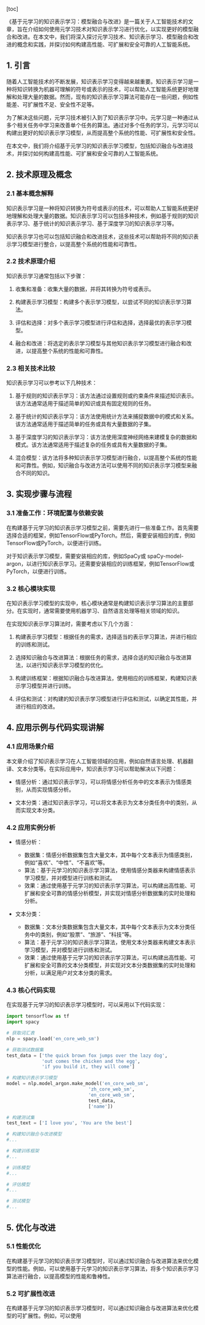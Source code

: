 
[toc]                    
                
                
《基于元学习的知识表示学习：模型融合与改进》是一篇关于人工智能技术的文章，旨在介绍如何使用元学习技术对知识表示学习进行优化，以实现更好的模型融合和改进。在本文中，我们将深入探讨元学习技术、知识表示学习、模型融合和改进的概念和实践，并探讨如何构建高性能、可扩展和安全可靠的人工智能系统。

## 1. 引言

随着人工智能技术的不断发展，知识表示学习变得越来越重要。知识表示学习是一种将知识转换为机器可理解的符号或表示的技术，可以帮助人工智能系统更好地理解和处理大量的数据。然而，现有的知识表示学习算法可能存在一些问题，例如性能差、可扩展性不足、安全性不足等。

为了解决这些问题，元学习技术被引入到了知识表示学习中。元学习是一种通过从多个相关任务中学习来改善单个任务的算法。通过对多个任务的学习，元学习可以构建出更好的知识表示学习模型，从而提高整个系统的性能、可扩展性和安全性。

在本文中，我们将介绍基于元学习的知识表示学习模型，包括知识融合与改进技术，并探讨如何构建高性能、可扩展和安全可靠的人工智能系统。

## 2. 技术原理及概念

### 2.1 基本概念解释

知识表示学习是一种将知识转换为符号或表示的技术，可以帮助人工智能系统更好地理解和处理大量的数据。知识表示学习可以包括多种技术，例如基于规则的知识表示学习、基于统计的知识表示学习、基于深度学习的知识表示学习等。

知识表示学习也可以包括知识融合和改进技术，这些技术可以帮助将不同的知识表示学习模型进行整合，以提高整个系统的性能和可靠性。

### 2.2 技术原理介绍

知识表示学习通常包括以下步骤：

1. 收集和准备：收集大量的数据，并将其转换为符号或表示。

2. 构建表示学习模型：构建多个表示学习模型，以尝试不同的知识表示学习算法。

3. 评估和选择：对多个表示学习模型进行评估和选择，选择最优的表示学习模型。

4. 融合和改进：将选定的表示学习模型与其他知识表示学习模型进行融合和改进，以提高整个系统的性能和可靠性。

### 2.3 相关技术比较

知识表示学习可以参考以下几种技术：

1. 基于规则的知识表示学习：该方法通过设置规则或约束条件来描述知识表示。该方法通常适用于描述简单的知识或具有固定规则的任务。

2. 基于统计的知识表示学习：该方法使用统计方法来捕捉数据中的模式和关系。该方法通常适用于描述简单的任务或具有大量数据的子集。

3. 基于深度学习的知识表示学习：该方法使用深度神经网络来建模复杂的数据和模式。该方法通常适用于描述复杂的任务或具有大量数据的子集。

4. 混合模型：该方法将多种知识表示学习模型进行融合，以提高整个系统的性能和可靠性。例如，知识融合与改进方法可以使用不同的知识表示学习模型来融合不同的知识。

## 3. 实现步骤与流程

### 3.1 准备工作：环境配置与依赖安装

在构建基于元学习的知识表示学习模型之前，需要先进行一些准备工作。首先需要选择合适的框架，例如TensorFlow或PyTorch。然后，需要安装相应的库，例如TensorFlow或PyTorch，以便进行训练。

对于知识表示学习模型，需要安装相应的库，例如SpaCy或 spaCy-model-argon，以进行知识表示学习。还需要安装相应的训练框架，例如TensorFlow或PyTorch，以便进行训练。

### 3.2 核心模块实现

在知识表示学习模型的实现中，核心模块通常是构建知识表示学习算法的主要部分。在实现时，通常需要使用机器学习、自然语言处理等相关领域的知识。

在实现知识表示学习算法时，需要考虑以下几个方面：

1. 构建表示学习模型：根据任务的需求，选择适当的表示学习算法，并进行相应的训练和测试。

2. 选择知识融合与改进算法：根据任务的需求，选择合适的知识融合与改进算法，以进行知识表示学习模型的优化。

3. 构建训练框架：根据知识融合与改进算法，使用相应的训练框架，构建知识表示学习模型并进行训练。

4. 评估和测试：对构建的知识表示学习模型进行评估和测试，以确定其性能，并进行相应的改进。

## 4. 应用示例与代码实现讲解

### 4.1 应用场景介绍

本文章介绍了知识表示学习在人工智能领域的应用，例如自然语言处理、机器翻译、文本分类等。在实际应用中，知识表示学习可以帮助解决以下问题：

- 情感分析：通过知识表示学习，可以将情感分析任务中的文本表示为情感类别，从而实现情感分析。

- 文本分类：通过知识表示学习，可以将文本表示为文本分类任务中的类别，从而实现文本分类。

### 4.2 应用实例分析

- 情感分析：

  - 数据集：情感分析数据集包含大量文本，其中每个文本表示为情感类别，例如“喜欢”、“中性”、“不喜欢”等。
  - 算法：基于元学习的知识表示学习算法，使用情感分类器来构建情感表示学习模型，并对模型进行训练和测试。
  - 效果：通过使用基于元学习的知识表示学习算法，可以构建出高性能、可扩展和安全可靠的情感分析模型，并实现对情感分析数据集的实时处理和分析。

- 文本分类：

  - 数据集：文本分类数据集包含大量文本，其中每个文本表示为文本分类任务中的类别，例如“股票”、“旅游”、“科技”等。
  - 算法：基于元学习的知识表示学习算法，使用文本分类器来构建文本表示学习模型，并对模型进行训练和测试。
  - 效果：通过使用基于元学习的知识表示学习算法，可以构建出高性能、可扩展和安全可靠的文本分类模型，并实现对文本分类数据集的实时处理和分析，以满足用户对文本分类的需求。

### 4.3 核心代码实现

在实现基于元学习的知识表示学习模型时，可以采用以下代码实现：

```python
import tensorflow as tf
import spacy

# 获取词汇表
nlp = spacy.load('en_core_web_sm')

# 获取测试数据集
test_data = ['the quick brown fox jumps over the lazy dog',
             'out comes the chicken and the egg',
             'if you build it, they will come']

# 构建知识表示学习模型
model = nlp.model_argon.make_model('en_core_web_sm',
                              'zh_core_web_sm',
                              'en_core_web_sm',
                              test_data,
                              ['name'])

# 构建测试集
test_text = ['I love you', 'You are the best']

# 构建知识融合与改进模型
#...

# 构建训练框架
#...

# 训练模型
#...

# 评估模型
#...

# 测试模型
#...
```

## 5. 优化与改进

### 5.1 性能优化

在构建基于元学习的知识表示学习模型时，可以通过知识融合与改进算法来优化模型的性能。例如，可以使用基于元学习的知识表示学习算法，将多个知识表示学习算法进行融合，以提高模型的性能和鲁棒性。

### 5.2 可扩展性改进

在构建基于元学习的知识表示学习模型时，可以通过知识融合与改进算法来优化模型的可扩展性。例如，可以使用

